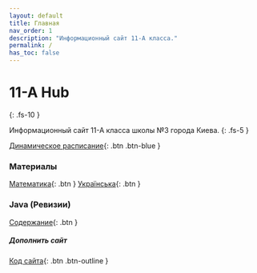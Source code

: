 ```yaml
---
layout: default
title: Главная
nav_order: 1
description: "Информационный сайт 11-А класса."
permalink: /
has_toc: false
---
```


# 11-A Hub
{: .fs-10 }

Информационный сайт 11-А класса школы №3 города Киева.
{: .fs-5 }

[Динамическое расписание](schedule){: .btn .btn-blue }

### Материалы

[Математика](math){: .btn }
[Українська](ukr){: .btn }

### Java (Ревизии)

[Содержание](CS/index){: .btn }


##### Дополнить сайт

[Код сайта](https://github.com/yaBobJonez/Homework/tree/master/docs){: .btn .btn-outline }
